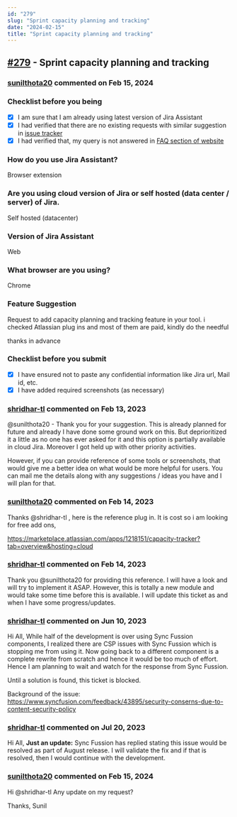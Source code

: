```yaml
---
id: "279"
slug: "Sprint capacity planning and tracking"
date: "2024-02-15"
title: "Sprint capacity planning and tracking"
---
```



## [#279](https://github.com/shridhar-tl/jira-assistant/issues/279) - Sprint capacity planning and tracking

### [sunilthota20](https://github.com/sunilthota20) commented on Feb 15, 2024

### Checklist before you being

- [X] I am sure that I am already using latest version of Jira Assistant
- [X] I had verified that there are no existing requests with similar suggestion in [issue tracker](https://github.com/shridhar-tl/jira-assistant/issues)
- [X] I had verified that, my query is not answered in [FAQ section of website](https://www.jiraassistant.com/faq)

### How do you use Jira Assistant?

Browser extension

### Are you using cloud version of Jira or self hosted (data center / server) of Jira.

Self hosted (datacenter)

### Version of Jira Assistant

Web

### What browser are you using?

Chrome

### Feature Suggestion

Request to add capacity planning and tracking feature in your tool.
i checked Atlassian plug ins and most of them are paid, kindly do the needful

thanks in advance

### Checklist before you submit

- [X] I have ensured not to paste any confidential information like Jira url, Mail id, etc.
- [X] I have added required screenshots (as necessary)

### [shridhar-tl](https://github.com/shridhar-tl) commented on Feb 13, 2023

@sunilthota20 - Thank you for your suggestion. This is already planned for future and already I have done some ground work on this. But deprioritized it a little as no one has ever asked for it and this option is partially available in cloud Jira. Moreover I got held up with other priority activities.

However, if you can provide reference of some tools or screenshots, that would give me a better idea on what would be more helpful for users. You can mail me the details along with any suggestions / ideas you have and I will plan for that.



### [sunilthota20](https://github.com/sunilthota20) commented on Feb 14, 2023

Thanks @shridhar-tl , here is the reference plug in. It is cost so i am looking for free add ons,

https://marketplace.atlassian.com/apps/1218151/capacity-tracker?tab=overview&hosting=cloud

### [shridhar-tl](https://github.com/shridhar-tl) commented on Feb 14, 2023

Thank you @sunilthota20 for providing this reference. I will have a look and will try to implement it ASAP. However, this is totally a new module and would take some time before this is available. I will update this ticket as and when I have some progress/updates.

### [shridhar-tl](https://github.com/shridhar-tl) commented on Jun 10, 2023

Hi All,
While half of the development is over using Sync Fussion components, I realized there are CSP issues with Sync Fussion which is stopping me from using it. Now going back to a different component is a complete rewrite from scratch and hence it would be too much of effort. Hence I am planning to wait and watch for the response from Sync Fussion.

Until a solution is found, this ticket is blocked.

Background of the issue:
https://www.syncfusion.com/feedback/43895/security-conserns-due-to-content-security-policy

### [shridhar-tl](https://github.com/shridhar-tl) commented on Jul 20, 2023

Hi All, 
**Just an update:**
Sync Fussion has replied stating this issue would be resolved as part of August release. I will validate the fix and if that is resolved, then I would continue with the development.

### [sunilthota20](https://github.com/sunilthota20) commented on Feb 15, 2024

Hi @shridhar-tl 
Any update on my request?

Thanks,
Sunil
